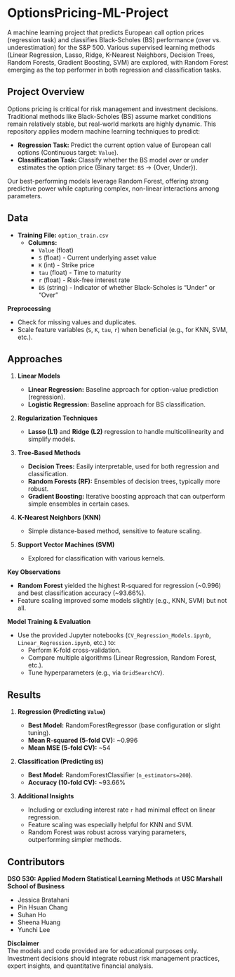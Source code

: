 # OptionsPricing-ML-Project
A machine learning project that predicts European call option prices (regression task) and classifies Black-Scholes (BS) performance (over vs. underestimation) for the S&P 500. Various supervised learning methods (Linear Regression, Lasso, Ridge, K-Nearest Neighbors, Decision Trees, Random Forests, Gradient Boosting, SVM) are explored, with Random Forest emerging as the top performer in both regression and classification tasks.


## Project Overview

Options pricing is critical for risk management and investment decisions. Traditional methods like Black-Scholes (BS) assume market conditions remain relatively stable, but real-world markets are highly dynamic. This repository applies modern machine learning techniques to predict:

- **Regression Task:** Predict the current option value of European call options (Continuous target: `Value`).  
- **Classification Task:** Classify whether the BS model *over* or *under* estimates the option price (Binary target: `BS` → {Over, Under}).

Our best-performing models leverage Random Forest, offering strong predictive power while capturing complex, non-linear interactions among parameters.


## Data

- **Training File:** `option_train.csv`
  - **Columns:** 
    - `Value` (float)  
    - `S` (float) - Current underlying asset value  
    - `K` (int) - Strike price  
    - `tau` (float) - Time to maturity  
    - `r` (float) - Risk-free interest rate  
    - `BS` (string) - Indicator of whether Black-Scholes is “Under” or “Over”  

**Preprocessing**  
- Check for missing values and duplicates.  
- Scale feature variables (`S`, `K`, `tau`, `r`) when beneficial (e.g., for KNN, SVM, etc.).  


## Approaches

1. **Linear Models**  
   - **Linear Regression:** Baseline approach for option-value prediction (regression).  
   - **Logistic Regression:** Baseline approach for BS classification.

2. **Regularization Techniques**  
   - **Lasso (L1)** and **Ridge (L2)** regression to handle multicollinearity and simplify models.

3. **Tree-Based Methods**  
   - **Decision Trees:** Easily interpretable, used for both regression and classification.  
   - **Random Forests (RF):** Ensembles of decision trees, typically more robust.  
   - **Gradient Boosting:** Iterative boosting approach that can outperform simple ensembles in certain cases.

4. **K-Nearest Neighbors (KNN)**  
   - Simple distance-based method, sensitive to feature scaling.

5. **Support Vector Machines (SVM)**  
   - Explored for classification with various kernels.

**Key Observations**  
- **Random Forest** yielded the highest R-squared for regression (~0.996) and best classification accuracy (~93.66%).  
- Feature scaling improved some models slightly (e.g., KNN, SVM) but not all.  

**Model Training & Evaluation**  
   - Use the provided Jupyter notebooks (`CV_Regression_Models.ipynb`, `Linear_Regression.ipynb`, etc.) to:
     - Perform K-fold cross-validation.  
     - Compare multiple algorithms (Linear Regression, Random Forest, etc.).  
     - Tune hyperparameters (e.g., via `GridSearchCV`).


## Results

1. **Regression (Predicting `Value`)**  
   - **Best Model:** RandomForestRegressor (base configuration or slight tuning).  
   - **Mean R-squared (5-fold CV):** ~0.996  
   - **Mean MSE (5-fold CV):** ~54  

2. **Classification (Predicting `BS`)**  
   - **Best Model:** RandomForestClassifier (`n_estimators=200`).  
   - **Accuracy (10-fold CV):** ~93.66%  

3. **Additional Insights**  
   - Including or excluding interest rate `r` had minimal effect on linear regression.  
   - Feature scaling was especially helpful for KNN and SVM.  
   - Random Forest was robust across varying parameters, outperforming simpler methods.

## Contributors

**DSO 530: Applied Modern Statistical Learning Methods**  at **USC Marshall School of Business**
- Jessica Bratahani  
- Pin Hsuan Chang  
- Suhan Ho  
- Sheena Huang  
- Yunchi Lee  


**Disclaimer**  
The models and code provided are for educational purposes only. Investment decisions should integrate robust risk management practices, expert insights, and quantitative financial analysis.
